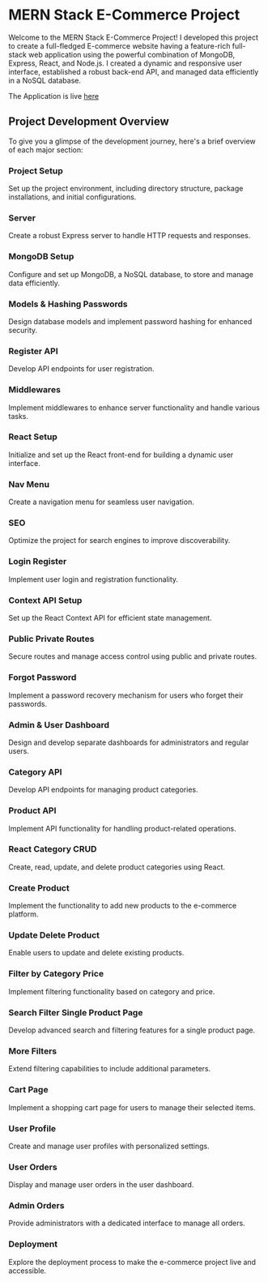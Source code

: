 # MERN Stack E-Commerce Project

Welcome to the MERN Stack E-Commerce Project! I developed this project to create a full-fledged E-commerce website having a feature-rich full-stack web application using the powerful combination of MongoDB, Express, React, and Node.js. I created a dynamic and responsive user interface, established a robust back-end API, and managed data efficiently in a NoSQL database.

The Application is live [here](https://fair-plum-frog-hose.cyclic.app/)

## Project Development Overview

To give you a glimpse of the development journey, here's a brief overview of each major section:

### Project Setup
Set up the project environment, including directory structure, package installations, and initial configurations.

### Server
Create a robust Express server to handle HTTP requests and responses.

### MongoDB Setup
Configure and set up MongoDB, a NoSQL database, to store and manage data efficiently.

### Models & Hashing Passwords
Design database models and implement password hashing for enhanced security.

### Register API
Develop API endpoints for user registration.

### Middlewares
Implement middlewares to enhance server functionality and handle various tasks.

### React Setup
Initialize and set up the React front-end for building a dynamic user interface.

### Nav Menu
Create a navigation menu for seamless user navigation.

### SEO
Optimize the project for search engines to improve discoverability.

### Login Register
Implement user login and registration functionality.

### Context API Setup
Set up the React Context API for efficient state management.

### Public Private Routes
Secure routes and manage access control using public and private routes.

### Forgot Password
Implement a password recovery mechanism for users who forget their passwords.

### Admin & User Dashboard
Design and develop separate dashboards for administrators and regular users.

### Category API
Develop API endpoints for managing product categories.

### Product API
Implement API functionality for handling product-related operations.

### React Category CRUD
Create, read, update, and delete product categories using React.

### Create Product
Implement the functionality to add new products to the e-commerce platform.

### Update Delete Product
Enable users to update and delete existing products.

### Filter by Category Price
Implement filtering functionality based on category and price.

### Search Filter Single Product Page
Develop advanced search and filtering features for a single product page.

### More Filters
Extend filtering capabilities to include additional parameters.

### Cart Page
Implement a shopping cart page for users to manage their selected items.

### User Profile
Create and manage user profiles with personalized settings.

### User Orders
Display and manage user orders in the user dashboard.

### Admin Orders
Provide administrators with a dedicated interface to manage all orders.

### Deployment
Explore the deployment process to make the e-commerce project live and accessible.
